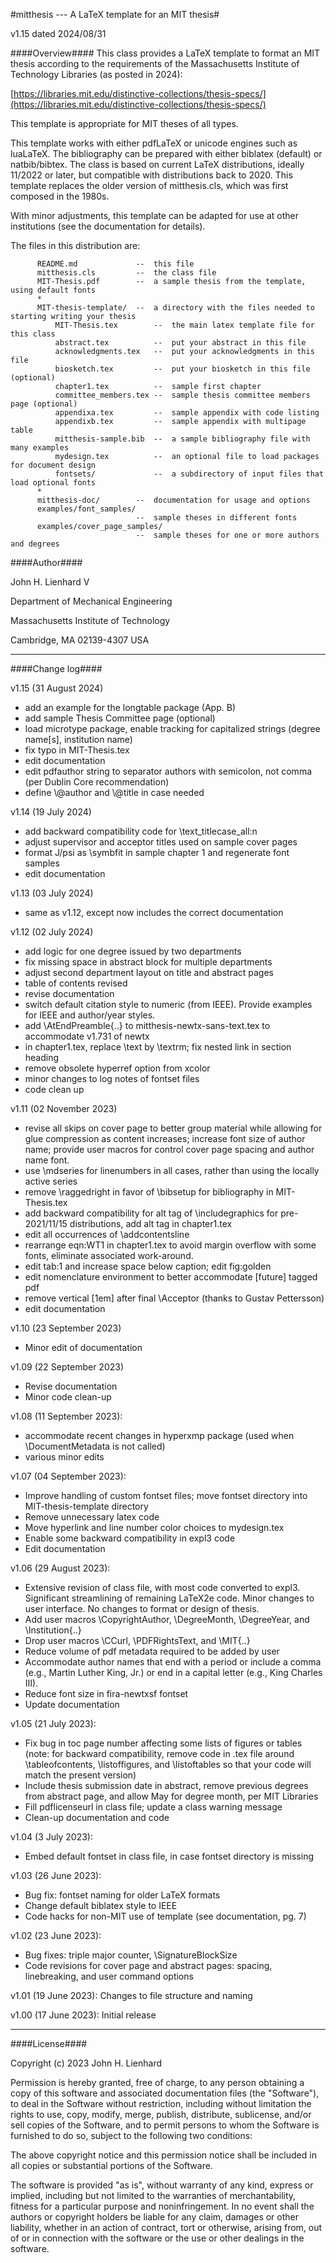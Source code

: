   
  #mitthesis --- A LaTeX template for an MIT thesis#

  v1.15 dated 2024/08/31

  ####Overview####
  This class provides a LaTeX template to format an MIT thesis according to
  the requirements of the Massachusetts Institute of Technology Libraries (as posted in 2024):
  
  [https://libraries.mit.edu/distinctive-collections/thesis-specs/](https://libraries.mit.edu/distinctive-collections/thesis-specs/)

  This template is appropriate for MIT theses of all types.
  
  This template works with either pdfLaTeX or unicode engines such as luaLaTeX. The bibliography can be prepared with either biblatex (default) or natbib/bibtex. The class is based on current LaTeX distributions, ideally 11/2022 or later, but  compatible with distributions back to 2020. This template replaces the older version of mitthesis.cls, which was first composed in the 1980s.
  
  With minor adjustments, this template can be adapted for use at other institutions (see the documentation for details).

  The files in this distribution are:

          README.md             --  this file
          mitthesis.cls         --  the class file
          MIT-Thesis.pdf        --  a sample thesis from the template, using default fonts
          *
          MIT-thesis-template/  --  a directory with the files needed to starting writing your thesis
              MIT-Thesis.tex        --  the main latex template file for this class
              abstract.tex          --  put your abstract in this file
              acknowledgments.tex   --  put your acknowledgments in this file
              biosketch.tex         --  put your biosketch in this file (optional)
              chapter1.tex          --  sample first chapter 
              committee_members.tex --  sample thesis committee members page (optional)
              appendixa.tex         --  sample appendix with code listing
              appendixb.tex         --  sample appendix with multipage table
              mitthesis-sample.bib  --  a sample bibliography file with many examples
              mydesign.tex          --  an optional file to load packages for document design
              fontsets/             --  a subdirectory of input files that load optional fonts
          *
          mitthesis-doc/        --  documentation for usage and options
          examples/font_samples/  
                                --  sample theses in different fonts 
          examples/cover_page_samples/  
                                --  sample theses for one or more authors and degrees
          
    
  ####Author####
  
  John H. Lienhard V
  
  Department of Mechanical Engineering
          
  Massachusetts Institute of Technology
          
  Cambridge, MA 02139-4307 USA


 ---
 
 ####Change log####
 
 v1.15 (31 August 2024)
 - add an example for the longtable package (App. B)
 - add sample Thesis Committee page (optional)
 - load microtype package, enable tracking for capitalized strings (degree name[s], institution name)
 - fix typo in MIT-Thesis.tex
 - edit documentation
 - edit pdfauthor string to separator authors with semicolon, not comma (per Dublin Core recommendation)
 - define \\@author and \\@title in case needed
 
 v1.14 (19 July 2024)
 -  add backward compatibility code for \\text\_titlecase\_all:n
 -  adjust supervisor and acceptor titles used on sample cover pages
 -  format J/psi as \\symbfit in sample chapter 1 and regenerate font samples
 -  edit documentation
 
 v1.13 (03 July 2024)
 -  same as v1.12, except now includes the correct documentation
 
 v1.12 (02 July 2024)
 -  add logic for one degree issued by two departments
 -  fix missing space in abstract block for multiple departments
 -  adjust second department layout on title and abstract pages
 -  table of contents revised
 -  revise documentation
 -  switch default citation style to numeric (from IEEE).  Provide examples for IEEE and author/year styles.
 - 	add \\AtEndPreamble{..} to mitthesis-newtx-sans-text.tex to accommodate v1.731 of newtx
 -  in chapter1.tex, replace \\text by \\textrm; fix nested link in section heading
 -  remove obsolete hyperref option from xcolor
 -  minor changes to log notes of fontset files
 -  code clean up
 
 v1.11 (02 November 2023)
 - revise all skips on cover page to better group material while allowing for glue compression as content increases; increase font size of author name; provide user macros for control cover page spacing and author name font.
 - use \\mdseries for linenumbers in all cases, rather than using the locally active series
 - remove \\raggedright in favor of \\bibsetup for bibliography in MIT-Thesis.tex 
 - add backward compatibility for alt tag of \\includegraphics for pre-2021/11/15 distributions, add alt tag in chapter1.tex
 - edit all occurrences of \\addcontentsline
 - rearrange eqn:WT1 in chapter1.tex to avoid margin overflow with some fonts, eliminate associated work-around.
 - edit tab:1 and increase space below caption; edit fig:golden
 - edit nomenclature environment to better accommodate [future] tagged pdf
 - remove vertical [1em] after final \\Acceptor (thanks to Gustav Pettersson)
 - edit documentation

 v1.10 (23 September 2023)
 - Minor edit of documentation

 v1.09 (22 September 2023)
 - Revise documentation
 - Minor code clean-up
 
 v1.08 (11 September 2023):
 - accommodate recent changes in hyperxmp package (used when \\DocumentMetadata is not called)
 - various minor edits
 
 v1.07 (04 September 2023):
 - Improve handling of custom fontset files; move fontset directory into MIT-thesis-template directory
 - Remove unnecessary latex code
 - Move hyperlink and line number color choices to mydesign.tex
 - Enable some backward compatibility in expl3 code
 - Edit documentation
  
 v1.06 (29 August 2023):
 - Extensive revision of class file, with most code converted to expl3.  Significant streamlining of remaining LaTeX2e code. Minor changes to user interface. No changes to format or design of thesis.
 - Add user macros \\CopyrightAuthor, \\DegreeMonth, \\DegreeYear, and \\Institution{..}
 - Drop user macros \\CCurl, \\PDFRightsText, and \\MIT{..}
 - Reduce volume of pdf metadata required to be added by user
 - Accommodate author names that end with a period or include a comma (e.g., Martin Luther King, Jr.) or end in a capital letter (e.g., King Charles III).
 - Reduce font size in fira-newtxsf fontset
 - Update documentation
 
 v1.05 (21 July 2023): 
 - Fix bug in toc page number affecting some lists of figures or tables (note: for backward compatibility, remove code in .tex file around \\tableofcontents, \\listoffigures, and \\listoftables so that your code will match the present version)
 - Include thesis submission date in abstract, remove previous degrees from abstract page, and allow May for degree month, per MIT Libraries
 - Fill pdflicenseurl in class file; update a class warning message
 - Clean-up documentation and code

 v1.04 (3 July 2023): 
 - Embed default fontset in class file, in case fontset directory is missing

 v1.03 (26 June 2023): 
 - Bug fix: fontset naming for older LaTeX formats
 - Change default biblatex style to IEEE
 - Code hacks for non-MIT use of template (see documentation, pg. 7)

 v1.02 (23 June 2023): 
 - Bug fixes: triple major counter, \\SignatureBlockSize
 - Code revisions for cover page and abstract pages: spacing, linebreaking, and user command options
  
 v1.01 (19 June 2023): Changes to file structure and naming
 
 v1.00 (17 June 2023): Initial release
 
 ---
 
 ####License####

 Copyright (c) 2023 John H. Lienhard

 Permission is hereby granted, free of charge, to any person obtaining a copy of this software and 
 associated documentation files (the "Software"), to deal in the Software without restriction, 
 including without limitation the rights to use, copy, modify, merge, publish, distribute, sublicense, 
 and/or sell copies of the Software, and to permit persons to whom the Software is furnished to do so, 
 subject to the following two conditions:

 The above copyright notice and this permission notice shall be included in all copies or 
 substantial portions of the Software.

 The software is provided "as is", without warranty of any kind, express or implied, including but 
 not limited to the warranties of merchantability, fitness for a particular purpose and noninfringement. 
 In no event shall the authors or copyright holders be liable for any claim, damages or other liability, 
 whether in an action of contract, tort or otherwise, arising from, out of or in connection with the 
 software or the use or other dealings in the software.

